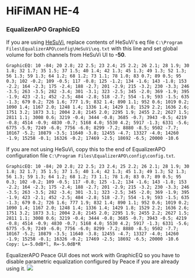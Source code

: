 # HiFiMAN HE-4
### EqualizerAPO GraphicEQ
If you are using [HeSuVi](https://sourceforge.net/projects/hesuvi/), replace contents of HeSuVi's eq file `C:\Program Files\EqualizerAPO\config\HeSuVi\eq.txt` with this line and set global volume for both channels from HeSuVi UI to **-50**.
```
GraphicEQ: 10 -84; 20 2.8; 22 2.5; 23 2.4; 25 2.2; 26 2.1; 28 1.9; 30 1.8; 32 1.7; 35 1.5; 37 1.5; 40 1.4; 42 1.3; 45 1.3; 49 1.3; 52 1.3; 56 1.3; 59 1.3; 64 1.2; 68 1.2; 73 1.1; 78 1.0; 83 0.7; 89 0.5; 95 0.3; 102 -0.2; 109 -0.5; 117 -0.8; 125 -1.2; 134 -1.6; 143 -1.8; 153 -2.2; 164 -2.3; 175 -2.4; 188 -2.7; 201 -2.9; 215 -3.2; 230 -3.3; 246 -3.5; 263 -3.5; 282 -3.4; 301 -3.1; 323 -2.5; 345 -2.0; 369 -1.9; 395 -1.9; 423 -2.1; 452 -2.5; 484 -2.8; 518 -2.7; 554 -1.9; 593 -1.5; 635 -1.3; 679 0.2; 726 1.6; 777 1.9; 832 1.4; 890 1.1; 952 0.6; 1019 0.2; 1090 1.4; 1167 2.0; 1248 1.4; 1336 1.4; 1429 1.8; 1529 2.2; 1636 2.6; 1751 3.2; 1873 3.1; 2004 2.8; 2145 2.0; 2295 1.9; 2455 2.2; 2627 1.5; 2811 1.1; 3008 0.6; 3219 -0.4; 3444 -0.8; 3685 -0.7; 3943 -0.5; 4219 -0.8; 4514 -0.9; 4830 -0.7; 5168 4.0; 5530 4.2; 5917 -1.3; 6331 -5.6; 6775 -5.9; 7249 -6.0; 7756 -6.0; 8299 -7.2; 8880 -8.5; 9502 -7.7; 10167 -5.2; 10879 -3.5; 11640 -3.8; 12455 -4.7; 13327 -4.0; 14260 -1.9; 15258 -0.1; 16326 -0.2; 17469 -2.5; 18692 -6.5; 20000 -10.6
```
If you are not using HeSuVi, copy this to the end of EqualizerAPO configuration file `C:\Program Files\EqualizerAPO\config\config.txt`.
```
GraphicEQ: 10 -84; 20 2.8; 22 2.5; 23 2.4; 25 2.2; 26 2.1; 28 1.9; 30 1.8; 32 1.7; 35 1.5; 37 1.5; 40 1.4; 42 1.3; 45 1.3; 49 1.3; 52 1.3; 56 1.3; 59 1.3; 64 1.2; 68 1.2; 73 1.1; 78 1.0; 83 0.7; 89 0.5; 95 0.3; 102 -0.2; 109 -0.5; 117 -0.8; 125 -1.2; 134 -1.6; 143 -1.8; 153 -2.2; 164 -2.3; 175 -2.4; 188 -2.7; 201 -2.9; 215 -3.2; 230 -3.3; 246 -3.5; 263 -3.5; 282 -3.4; 301 -3.1; 323 -2.5; 345 -2.0; 369 -1.9; 395 -1.9; 423 -2.1; 452 -2.5; 484 -2.8; 518 -2.7; 554 -1.9; 593 -1.5; 635 -1.3; 679 0.2; 726 1.6; 777 1.9; 832 1.4; 890 1.1; 952 0.6; 1019 0.2; 1090 1.4; 1167 2.0; 1248 1.4; 1336 1.4; 1429 1.8; 1529 2.2; 1636 2.6; 1751 3.2; 1873 3.1; 2004 2.8; 2145 2.0; 2295 1.9; 2455 2.2; 2627 1.5; 2811 1.1; 3008 0.6; 3219 -0.4; 3444 -0.8; 3685 -0.7; 3943 -0.5; 4219 -0.8; 4514 -0.9; 4830 -0.7; 5168 4.0; 5530 4.2; 5917 -1.3; 6331 -5.6; 6775 -5.9; 7249 -6.0; 7756 -6.0; 8299 -7.2; 8880 -8.5; 9502 -7.7; 10167 -5.2; 10879 -3.5; 11640 -3.8; 12455 -4.7; 13327 -4.0; 14260 -1.9; 15258 -0.1; 16326 -0.2; 17469 -2.5; 18692 -6.5; 20000 -10.6
Copy: L=-5.0dB*l, R=-5.0dB*R
```
EqualizerAPO Peace GUI does not work with GraphicEQ so you have to disable parametric equalization configured by Peace if you are already using it.
![](https://raw.githubusercontent.com/jaakkopasanen/AutoEq/master/results/Innerfidelity%202017/innerfidelity/onear/HiFiMAN%20HE-4/HiFiMAN%20HE-4.png)

